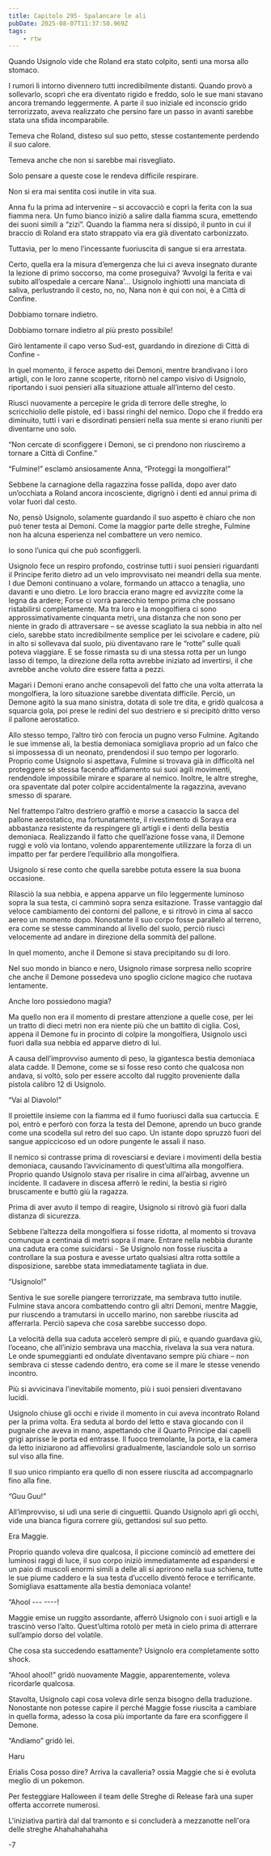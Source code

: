 ```yaml
---
title: Capitolo 295- Spalancare le ali
pubDate: 2025-08-07T11:37:50.969Z
tags:
    - rtw
---
```











Quando Usignolo vide che Roland era stato colpito, sentì una morsa allo stomaco.


I rumori lì intorno divennero tutti incredibilmente distanti. Quando provò a sollevarlo, scoprì che era diventato rigido e freddo, solo le sue mani stavano ancora tremando leggermente. A parte il suo iniziale ed inconscio grido terrorizzato, aveva realizzato che persino fare un passo in avanti sarebbe stata una sfida incomparabile.


Temeva che Roland, disteso sul suo petto, stesse costantemente perdendo il suo calore.


Temeva anche che non si sarebbe mai risvegliato.


Solo pensare a queste cose le rendeva difficile respirare.


Non si era mai sentita così inutile in vita sua.


Anna fu la prima ad intervenire – si accovacciò e coprì la ferita con la sua fiamma nera. Un fumo bianco iniziò a salire dalla fiamma scura, emettendo dei suoni simili a “zizi”. Quando la fiamma nera si dissipò, il punto in cui il braccio di Roland era stato strappato via era già diventato carbonizzato.


Tuttavia, per lo meno l’incessante fuoriuscita di sangue si era arrestata.


Certo, quella era la misura d’emergenza che lui ci aveva insegnato durante la lezione di primo soccorso, ma come proseguiva? ‘Avvolgi la ferita e vai subito all’ospedale a cercare Nana’… Usignolo inghiottì una manciata di saliva, perlustrando il cesto, no, no, Nana non è qui con noi, è a Città di Confine.


Dobbiamo tornare indietro.


Dobbiamo tornare indietro al più presto possibile!


Girò lentamente il capo verso Sud-est, guardando in direzione di Città di Confine -


In quel momento, il feroce aspetto dei Demoni, mentre brandivano i loro artigli, con le loro zanne scoperte, ritornò nel campo visivo di Usignolo, riportando i suoi pensieri alla situazione attuale all’interno del cesto.


Riuscì nuovamente a percepire le grida di terrore delle streghe, lo scricchiolio delle pistole, ed i bassi ringhi del nemico. Dopo che il freddo era diminuito, tutti i vari e disordinati pensieri nella sua mente si erano riuniti per diventarne uno solo.


“Non cercate di sconfiggere i Demoni, se ci prendono non riusciremo a tornare a Città di Confine.”


“Fulmine!” esclamò ansiosamente Anna, “Proteggi la mongolfiera!”


Sebbene la carnagione della ragazzina fosse pallida, dopo aver dato un’occhiata a Roland ancora incosciente, digrignò i denti ed annuì prima di volar fuori dal cesto.


No, pensò Usignolo, solamente guardando il suo aspetto è chiaro che non può tener testa ai Demoni. Come la maggior parte delle streghe, Fulmine non ha alcuna esperienza nel combattere un vero nemico. 


Io sono l’unica qui che può sconfiggerli.


Usignolo fece un respiro profondo, costrinse tutti i suoi pensieri riguardanti il Principe ferito dietro ad un velo improvvisato nei meandri della sua mente. I due Demoni continuano a volare, formando un attacco a tenaglia, uno davanti e uno dietro. Le loro braccia erano magre ed avvizzite come la legna da ardere; Forse ci vorrà parecchio tempo prima che possano ristabilirsi completamente. Ma tra loro e la mongolfiera ci sono approssimativamente cinquanta metri, una distanza che non sono per niente in grado di attraversare – se avesse scagliato la sua nebbia in alto nel cielo, sarebbe stato incredibilmente semplice per lei scivolare e cadere, più in alto si sollevava dal suolo, più diventavano rare le “rotte” sulle quali poteva viaggiare. E se fosse rimasta su di una stessa rotta per un lungo lasso di tempo, la direzione della rotta avrebbe iniziato ad invertirsi, il che avrebbe anche voluto dire essere fatta a pezzi.


Magari i Demoni erano anche consapevoli del fatto che una volta atterrata la mongolfiera, la loro situazione sarebbe diventata difficile. Perciò, un Demone agitò la sua mano sinistra, dotata di sole tre dita, e gridò qualcosa a squarcia gola, poi prese le redini del suo destriero e si precipitò dritto verso il pallone aerostatico.


Allo stesso tempo, l’altro tirò con ferocia un pugno verso Fulmine. Agitando le sue immense ali, la bestia demoniaca somigliava proprio ad un falco che si impossessa di un neonato, prendendosi il suo tempo per logorarlo. Proprio come Usignolo si aspettava, Fulmine si trovava già in difficoltà nel proteggere sé stessa facendo affidamento sui suoi agili movimenti, rendendole impossibile mirare e sparare al nemico. Inoltre, le altre streghe, ora spaventate dal poter colpire accidentalmente la ragazzina, avevano smesso di sparare.


Nel frattempo l’altro destriero graffiò e morse a casaccio la sacca del pallone aerostatico, ma fortunatamente, il rivestimento di Soraya era abbastanza resistente da respingere gli artigli e i denti della bestia demoniaca. Realizzando il fatto che quell’azione fosse vana, il Demone ruggì e volò via lontano, volendo apparentemente utilizzare la forza di un impatto per far perdere l’equilibrio alla mongolfiera.


Usignolo si rese conto che quella sarebbe potuta essere la sua buona occasione.


Rilasciò la sua nebbia, e appena apparve un filo leggermente luminoso sopra la sua testa, ci camminò sopra senza esitazione. Trasse vantaggio dal veloce cambiamento dei contorni del pallone, e si ritrovò in cima al sacco aereo un momento dopo. Nonostante il suo corpo fosse parallelo al terreno, era come se stesse camminando al livello del suolo, perciò riuscì velocemente ad andare in direzione della sommità del pallone.


In quel momento, anche il Demone si stava precipitando su di loro.


Nel suo mondo in bianco e nero, Usignolo rimase sorpresa nello scoprire che anche il Demone possedeva uno spoglio ciclone magico che ruotava lentamente.


Anche loro possiedono magia?


Ma quello non era il momento di prestare attenzione a quelle cose, per lei un tratto di dieci metri non era niente più che un battito di ciglia. Così, appena il Demone fu in procinto di colpire la mongolfiera, Usignolo uscì fuori dalla sua nebbia ed apparve dietro di lui.


A causa dell’improvviso aumento di peso, la gigantesca bestia demoniaca alata cadde. Il Demone, come se si fosse reso conto che qualcosa non andava, si voltò, solo per essere accolto dal ruggito proveniente dalla pistola calibro 12 di Usignolo.


“Vai al Diavolo!”


Il proiettile insieme con la fiamma ed il fumo fuoriuscì dalla sua cartuccia. E poi, entrò e perforò con forza la testa del Demone, aprendo un buco grande come una scodella sul retro del suo capo. Un istante dopo spruzzò fuori del sangue appiccicoso ed un odore pungente le assalì il naso.


Il nemico si contrasse prima di rovesciarsi e deviare i movimenti della bestia demoniaca, causando l’avvicinamento di quest’ultima alla mongolfiera. Proprio quando Usignolo stava per risalire in cima all’airbag, avvenne un incidente. Il cadavere in discesa afferrò le redini, la bestia si rigirò bruscamente e buttò giù la ragazza.


Prima di aver avuto il tempo di reagire, Usignolo si ritrovò già fuori dalla distanza di sicurezza.


Sebbene l’altezza della mongolfiera si fosse ridotta, al momento si trovava comunque a centinaia di metri sopra il mare. Entrare nella nebbia durante una caduta era come suicidarsi -  Se Usignolo non fosse riuscita a controllare la sua postura e avesse urtato qualsiasi altra rotta sottile a disposizione, sarebbe stata immediatamente tagliata in due.


“Usignolo!”


Sentiva le sue sorelle piangere terrorizzate, ma sembrava tutto inutile. Fulmine stava ancora combattendo contro gli altri Demoni, mentre Maggie, pur riuscendo a tramutarsi in uccello marino, non sarebbe riuscita ad afferrarla. Perciò sapeva che cosa sarebbe successo dopo.


La velocità della sua caduta accelerò sempre di più, e quando guardava giù, l’oceano, che all’inizio sembrava una macchia, rivelava la sua vera natura. Le onde spumeggianti ed ondulate diventavano sempre più chiare – non sembrava ci stesse cadendo dentro, era come se il mare le stesse venendo incontro.


Più si avvicinava l’inevitabile momento, più i suoi pensieri diventavano lucidi.


Usignolo chiuse gli occhi e rivide il momento in cui aveva incontrato Roland per la prima volta. Era seduta al bordo del letto e stava giocando con il pugnale che aveva in mano, aspettando che il Quarto Principe dai capelli grigi aprisse le porta ed entrasse. Il fuoco tremolante, la porta, e la camera da letto iniziarono ad affievolirsi gradualmente, lasciandole solo un sorriso sul viso alla fine.


Il suo unico rimpianto era quello di non essere riuscita ad accompagnarlo fino alla fine.


“Guu Guu!”


All’improvviso, si udì una serie di cinguettii. Quando Usignolo aprì gli occhi, vide una bianca figura correre giù, gettandosi sul suo petto.


Era Maggie.


Proprio quando voleva dire qualcosa, il piccione cominciò ad emettere dei luminosi raggi di luce, il suo corpo iniziò immediatamente ad espandersi e un paio di muscoli enormi simili a delle ali si aprirono nella sua schiena, tutte le sue piume caddero e la sua testa d’uccello diventò feroce e terrificante. Somigliava esattamente alla bestia demoniaca volante!


“Ahool --- ----!


Maggie emise un ruggito assordante, afferrò Usignolo con i suoi artigli e la trascinò verso l’alto. Quest’ultima rotolò per metà in cielo prima di atterrare sull’ampio dorso del volatile.


Che cosa sta succedendo esattamente? Usignolo era completamente sotto shock.


“Ahool ahool!” gridò nuovamente Maggie, apparentemente, voleva ricordarle qualcosa.


Stavolta, Usignolo capì cosa voleva dirle senza bisogno della traduzione. Nonostante non potesse capire il perché Maggie fosse riuscita a cambiare in quella forma, adesso la cosa più importante da fare era sconfiggere il Demone.


“Andiamo” gridò lei.


Haru






Erialis Cosa posso dire? Arriva la cavalleria? ossia Maggie che si è evoluta meglio di un pokemon.






Per festeggiare Halloween il team delle Streghe di Release farà una super offerta accorrete numerosi. 


L'iniziativa partirà dal dal tramonto e si concluderà a mezzanotte nell'ora delle streghe Ahahahahahaha




-7


                                


                                




